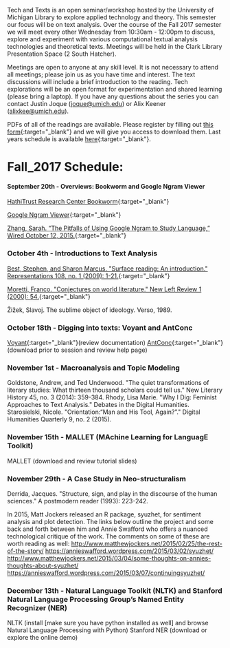 Tech and Texts is an open seminar/workshop hosted by the University of Michigan Library to explore applied technology and theory. This semester our focus will be on text analysis. Over the course of the Fall 2017 semester we will meet every other Wednesday from 10:30am - 12:00pm to discuss, explore and experiment with various computational textual analysis technologies and theoretical texts. Meetings will be held in the Clark Library Presentation Space (2 South Hatcher).

Meetings are open to anyone at any skill level. It is not necessary to attend all meetings; please join us as you have time and interest. The text discussions will include a brief introduction to the reading. Tech explorations will be an open format for experimentation and shared learning (please bring a laptop). If you have any questions about the series you can contact Justin Joque ([joque@umich.edu](mailto:joque@umich.edu)) or Alix Keener ([alixkee@umich.edu](mailto:alixkee@umich.edu)).

PDFs of all of the readings are available. Please register by filling out [this form](https://docs.google.com/forms/d/e/1FAIpQLSdgnz1XNqmNPU8nAVzMtOXturYoOIHBukKJV-KHuYrnFUSwDQ/viewform){:target="_blank"} and we will give you access to download them. Last years schedule is available [here](https://clarkdatalabs.github.io/techandtexts/fall_2016){:target="_blank"}.

# Fall_2017 Schedule:

#### September 20th - Overviews: Bookworm and Google Ngram Viewer
[HathiTrust Research Center Bookworm](https://analytics.hathitrust.org/bookworm){:target="_blank"}

[Google Ngram Viewer](https://books.google.com/ngrams){:target="_blank"}

[Zhang, Sarah. “The Pitfalls of Using Google Ngram to Study Language,” Wired October 12, 2015.](https://www.wired.com/2015/10/pitfalls-of-studying-language-with-google-ngram/){:target="_blank"}

### October 4th - Introductions to Text Analysis
[Best, Stephen, and Sharon Marcus. "Surface reading: An introduction." Representations 108, no. 1 (2009): 1-21.](http://www.jstor.org/stable/10.1525/rep.2009.108.1.1){:target="_blank"}

[Moretti, Franco. "Conjectures on world literature." New Left Review 1 (2000): 54.](https://newleftreview.org/II/1/franco-moretti-conjectures-on-world-literature){:target="_blank"}

Žižek, Slavoj. The sublime object of ideology. Verso, 1989.

### October 18th - Digging into texts: Voyant and AntConc
[Voyant](https://voyant-tools.org/){:target="_blank"}(review documentation)
[AntConc](http://www.laurenceanthony.net/software/antconc/){:target="_blank"}(download prior to session and review help page)

### November 1st - Macroanalysis and Topic Modeling
Goldstone, Andrew, and Ted Underwood. "The quiet transformations of literary studies: What thirteen thousand scholars could tell us." New Literary History 45, no. 3 (2014): 359-384.
Rhody, Lisa Marie. "Why I Dig: Feminist Approaches to Text Analysis." Debates in the Digital Humanities.
Starosielski, Nicole. "Orientation:“Man and His Tool, Again?”." Digital Humanities Quarterly 9, no. 2 (2015).

### November 15th - MALLET (MAchine Learning for LanguagE Toolkit)
MALLET (download and review tutorial slides)

### November 29th - A Case Study in Neo-structuralism
Derrida, Jacques. "Structure, sign, and play in the discourse of the human sciences." A postmodern reader (1993): 223-242.

In 2015, Matt Jockers released an R package, syuzhet, for sentiment analysis and plot detection. The links below outline the project and some back and forth between him and Annie Swafford who offers a nuanced technological critique of the work. The comments on some of these are worth reading as well:
http://www.matthewjockers.net/2015/02/25/the-rest-of-the-story/
https://annieswafford.wordpress.com/2015/03/02/syuzhet/
http://www.matthewjockers.net/2015/03/04/some-thoughts-on-annies-thoughts-about-syuzhet/
https://annieswafford.wordpress.com/2015/03/07/continuingsyuzhet/


### December 13th - Natural Language Toolkit (NLTK) and Stanford Natural Language Processing Group’s Named Entity Recognizer (NER)
NLTK (install [make sure you have python installed as well] and browse Natural Language Processing with Python)
Stanford NER (download or explore the online demo)

